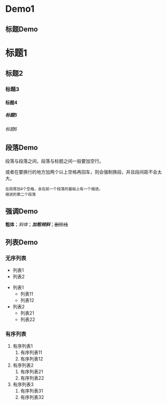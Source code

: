 # Demo1

## 标题Demo

# 标题1
## 标题2
### 标题3
#### 标题4
##### 标题5
###### 标题6


## 段落Demo

段落与段落之间，段落与标题之间一般要加空行。

或者在要换行的地方加两个以上空格再回车，则会强制换段，并且段间距不会太大。

    在段首加4个空格，会在前一个段落的基础上有一个缩进。  
	缩进的第二个段落


## 强调Demo

**粗体**；*斜体*；***加粗倾斜***；~~删除线~~

## 列表Demo

### 无序列表
* 列表1
* 列表2
- 列表1
  - 列表11
  - 列表12
- 列表2
  - 列表21
  - 列表22

### 有序列表
1. 有序列表1  
    1. 有序列表11
    2. 有序列表12
2. 有序列表2  
    1. 有序列表21
    2. 有序列表22
3. 有序列表3  
    1. 有序列表31
    2. 有序列表32









